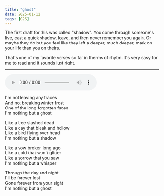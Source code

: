 ```yaml
---
title: "ghost"
date: 2025-01-12
tags: [G2S]
---
```


The first draft for this was called "shadow". You come through someone's live, cast a quick shadow, leave, and then never remember you again. Or maybe they do but you feel like they left a deeper, much deeper, mark on your life than you on theirs.

That's one of my favorite verses so far in therms of rhytm. It's very easy for me to read and it sounds just right.

---

<audio controls src="/ghost.ogg" preload="metadata"></audio>

I'm not leaving any traces  
And not breaking winter frost  
One of the long forgotten faces  
I'm nothing but a ghost  

Like a tree slashed dead  
Like a day that bleak and hollow  
Like a bird flying over head  
I'm nothing but a shadow  

Like a vow broken long ago  
Like a gold that won't glitter  
Like a sorrow that you saw  
I'm nothing but a whisper  

Through the day and night  
I'll be forever lost  
Gone forever from your sight  
I'm nothing but a ghost  
  